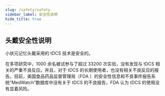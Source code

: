 ```yaml
---
slug: /safety/safety
sidebar_label: 安全性说明
hide_title: true
---
```


## 头戴安全性说明
小状元记忆头戴采用的 tDCS 技术是安全的。

在多项研究中，1000 余名被试参与了超过 33200 次实验，没有发现与 tDCS 相关的严重不良反应。并且，对于 tDCS 的长期使用者，也没有相关不良反应的报告。目前，美国食品药品监督管理局（FDA ）的安全性信息和不良事件报告系统“MedWatch”数据库中没有关于 tDCS 的不良报告，FDA 认为 tDCS 的使用没有显着风险。